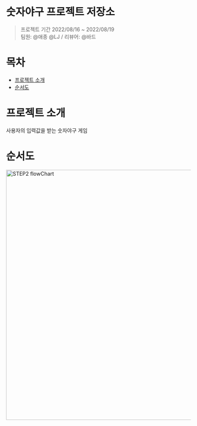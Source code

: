 # 숫자야구 프로젝트 저장소
> 프로젝트 기간 2022/08/16 ~ 2022/08/19  
> 팀원: @애종 @LJ / 리뷰어: @바드

# 목차
- [프로젝트 소개](#프로젝트-소개)
- [순서도](#순서도)
<!--- [키워드](#키워드)-->
<!---->
<!--- [그라운드 룰](#그라운드-룰)-->
<!--    - [활동시간](##활동시간)-->
<!--    - [예외사항](##예외사항)-->
<!--    - [의사소통 방법](##의사소통-방법)-->
<!--    - [코딩 컨벤션](##코딩-컨벤션)-->
<!---->
<!--- [STEP 0](#STEP-0)-->
<!--    - [고민한점](#고민한점)-->
<!--    - [배운 개념](#배운개념)-->
<!--- [STEP 1](#STEP-1)-->
<!--    - [고민한점](#고민한점)-->
<!--    - [배운개념](#배운개념)-->
<!--- [STEP 2](#STEP-2)-->
<!--    - [고민한점](#고민한점)-->
<!--    - [배운개념](##배운개념)-->


# 프로젝트 소개
사용자의 입력값을 받는 숫자야구 게임

<!--# 개발환경 및 라이브러리-->
<!--[![swift](https://img.shields.io/badge/swift-5.6-orange)]()-->
<!--[![xcode](https://img.shields.io/badge/Xcode-13.3-blue)]()-->

# 순서도 
<img width="683" alt="STEP2 flowChart" src="https://github.com/lj-7-77/ios-number-baseball/blob/main/flowchart.svg">  
